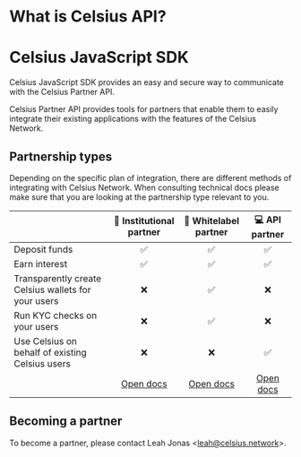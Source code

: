 # What is Celsius API?

## 

# Celsius JavaScript SDK

Celsius JavaScript SDK provides an easy and secure way to communicate with the Celsius Partner API.

Celsius Partner API provides tools for partners that enable them to easily integrate their existing applications with the features of the Celsius Network.

## Partnership types

Depending on the specific plan of integration, there are different methods of integrating with Celsius Network.
When consulting technical docs please make sure that you are looking at the partnership type relevant to you. 


|                            | 🏢 Institutional partner | 📱 Whitelabel partner | 💻 API partner  |
| -------------------------- | :-------------------: | :----------------: | :----------: |
| Deposit funds | ✅ | ✅ | ✅ |
| Earn interest | ✅ | ✅ | ✅ |
| Transparently create Celsius wallets for your users | ❌ | ✅ | ❌ |
| Run KYC checks on your users | ❌ | ✅ | ❌ | 
| Use Celsius on behalf of existing Celsius users | ❌ |  ❌ | ✅ |
| | [Open docs](/institutional-partners.html) | [Open docs](/whitelabel-partner.html) | [Open docs](/api-partner.html) |

## Becoming a partner

To become a partner, please contact Leah Jonas <[leah@celsius.network](mailto://leah@celsius.network)>.
